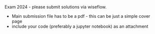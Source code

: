Exam 2024 - please submit solutions via wiseflow.

* Main submission file has to be a pdf - this can be just a simple cover page
* include your code (preferably a jupyter notebook) as an attachment
